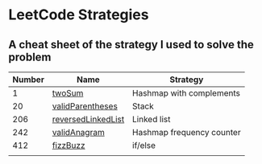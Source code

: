 # LeetCode Strategies

## A cheat sheet of the strategy I used to solve the problem

| Number | Name                                                                     | Strategy                  |
| ------ | ------------------------------------------------------------------------ | ------------------------- |
| 1      | [twoSum](https://leetcode.com/problems/two-sum/)                         | Hashmap with complements  |
| 20     | [validParentheses](https://leetcode.com/problems/valid-parentheses/)                                                         | Stack                     |
| 206    | [reversedLinkedList](https://leetcode.com/problems/reverse-linked-list/) | Linked list               |
| 242    | [validAnagram](https://leetcode.com/problems/valid-anagram/)             | Hashmap frequency counter |
| 412    | [fizzBuzz](https://leetcode.com/problems/fizz-buzz/)                     | if/else                   |
|        |                                                                          |                           |
